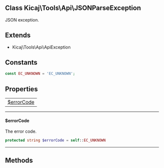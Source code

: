 ## Class Kicaj\Tools\Api\JSONParseException
JSON exception.

## Extends

- Kicaj\Tools\Api\ApiException

## Constants

```php
const EC_UNKNOWN = 'EC_UNKNOWN';
```

## Properties

|                            |
| -------------------------- |
|  [$errorCode](#errorcode)  |

-------

#### $errorCode
The error code.

```php
protected string $errorCode = self::EC_UNKNOWN
```

-------
## Methods
